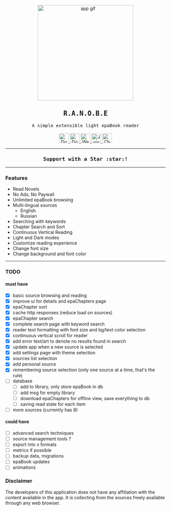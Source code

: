 <p align="center">
  <img width="300" src="https://github.com/ranobe-org/ranobe/raw/main/assets/app.gif" alt="app gif">
</p>
<div align="center">
    <h2><samp>R.A.N.O.B.E</samp></h2>
    <samp>A simple extensible light epaBook reader</samp>
    <br/><br/>
    <a href="https://github.com/ranobe-org/ranobe/releases/download/v0.0.5/ranobe.apk" title="Download">
        <img height='30' src="https://img.shields.io/badge/download-2da44e?style=flat&logo=android&logoColor=white" alt="Download" title="Download">
    </a>
    <a href="https://apt.izzysoft.de/fdroid/index/apk/org.epa.ebook" title="Download from Izzydroid">
        <img height='30' src="https://img.shields.io/endpoint?url=https://apt.izzysoft.de/fdroid/api/v1/shield/org.epa.ebook" alt="Download from Izzydroid">
    </a>
    <a href="https://ranobe-org.github.io/.github/" title="Website">
        <img height='30' src="https://img.shields.io/badge/website-F4F51E?style=flat&logo=internet-archive&logoColor=black" alt="Website" title="Website">
    </a>
    <a href="https://discord.gg/6CQ6u64dca" title="Join Discord">
        <img height='30' src="https://img.shields.io/badge/discord-5865F2?style=flat&logo=discord&logoColor=white" alt="Join Discord" title="Join Discord">
    </a>
    <a href="https://github.com/ranobe-org" title="Github">
        <img height='30' src="https://img.shields.io/badge/github-ffffff?style=flat&logo=github&logoColor=black" alt="Check Github" title="Check Github">
    </a>
</div>

---------------

<h3 align="center"><samp>Support with a Star :star:!</samp></h3>

---------------
### Features
- Read Novels
- No Ads, No Paywall
- Unlimited epaBook browsing
- Multi-lingual sources
  - English
  - Russian
- Searching with keywords
- Chapter Search and Sort
- Continuous Vertical Reading
- Light and Dark modes
- Customize reading experience
- Change font size
- Change background and font color

----------------

### TODO

#### must have

- [x] basic source browsing and reading
- [x] improve ui for details and epaChapters page
- [x] epaChapter sort
- [x] cache http responses (reduce load on sources)
- [x] epaChapter search
- [x] complete search page with keyword search
- [x] reader text formatting with font size and bg/text color selection
- [x] continuous vertical scroll for reader
- [x] add error text/art to denote no results found in search
- [x] update app when a new source is selected
- [x] add settings page with theme selection
- [x] sources list selection
- [x] add personal source
- [x] remembering source selection (only one source at a time, that's the rule)
- [ ] database
    - [ ] add to library, only store epaBook in db
    - [ ] add msg for empty library
    - [ ] download epaChapters for offline view, save everything to db
    - [ ] saving read state for each item
- [ ] more sources (currently has 8)

#### could have

- [ ] advanced search techniques
- [ ] source management tools ?
- [ ] export into x formats
- [ ] metrics if possible
- [ ] backup data, migrations
- [ ] epaBook updates
- [ ] animations

### Disclaimer

The developers of this application does not have any affiliation with the content available 
in the app. It is collecting from the sources freely available through any web browser.
